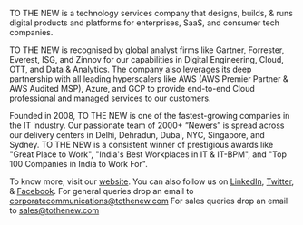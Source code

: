 
TO THE NEW is a technology services company that designs, builds, & runs digital products and platforms for enterprises, SaaS, and consumer tech companies.

TO THE NEW is recognised by global analyst firms like Gartner, Forrester, Everest, ISG, and Zinnov for our capabilities in Digital Engineering, Cloud, OTT, and Data & Analytics. The company also leverages its deep partnership with all leading hyperscalers like AWS (AWS Premier Partner & AWS Audited MSP), Azure, and GCP to provide end-to-end Cloud professional and managed services to our customers.

Founded in 2008, TO THE NEW is one of the fastest-growing companies in the IT industry. Our passionate team of 2000+ “Newers” is spread across our delivery centers in Delhi, Dehradun, Dubai, NYC, Singapore, and Sydney. TO THE NEW is a consistent winner of prestigious awards like "Great Place to Work", "India's Best Workplaces in IT & IT-BPM", and "Top 100 Companies in India to Work For".

To know more, visit our [website](https://www.tothenew.com/). You can also follow us on [LinkedIn](https://www.linkedin.com/company/tothenew), [Twitter](https://twitter.com/TOTHENEW), & [Facebook](https://www.facebook.com/TOTHENEWDigital/).
    For general queries drop an email to corporatecommunications@tothenew.com
    For sales queries drop an email to sales@tothenew.com

